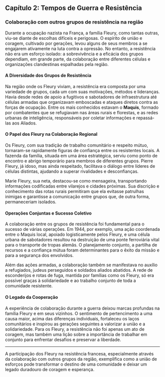 
## Capítulo 2: Tempos de Guerra e Resistência

### Colaboração com outros grupos de resistência na região

Durante a ocupação nazista na França, a família Fleury, como tantas outras, viu-se diante de escolhas difíceis e perigosas. O espírito de união e coragem, cultivado por gerações, levou alguns de seus membros a se engajarem ativamente na luta contra a opressão. No entanto, a resistência não era um esforço isolado: a sobrevivência e a eficácia dos grupos dependiam, em grande parte, da colaboração entre diferentes células e organizações clandestinas espalhadas pela região.

#### A Diversidade dos Grupos de Resistência

Na região onde os Fleury viviam, a resistência era composta por uma variedade de grupos, cada um com suas motivações, métodos e lideranças. Havia desde redes de apoio a fugitivos e sabotadores de infraestrutura até células armadas que organizavam emboscadas e ataques diretos contra as forças de ocupação. Entre os mais conhecidos estavam o **Maquis**, formado por combatentes que se refugiavam nas áreas rurais e florestas, e as redes urbanas de inteligência, responsáveis por coletar informações e repassá-las aos Aliados.

#### O Papel dos Fleury na Colaboração Regional

Os Fleury, com sua tradição de trabalho comunitário e respeito mútuo, tornaram-se rapidamente figuras de confiança entre os resistentes locais. A fazenda da família, situada em uma área estratégica, serviu como ponto de encontro e abrigo temporário para membros de diferentes grupos. Pierre Fleury, já idoso, mas ainda respeitado, facilitava o diálogo entre líderes de células distintas, ajudando a superar rivalidades e desconfianças.

Marie Fleury, sua neta, destacou-se como mensageira, transportando informações codificadas entre vilarejos e cidades próximas. Sua discrição e conhecimento das rotas rurais permitiram que ela evitasse patrulhas inimigas e garantisse a comunicação entre grupos que, de outra forma, permaneceriam isolados.

#### Operações Conjuntas e Sucesso Coletivo

A colaboração entre os grupos de resistência foi fundamental para o sucesso de várias operações. Em 1944, por exemplo, uma ação coordenada entre o Maquis local, apoiado logisticamente pelos Fleury, e uma célula urbana de sabotadores resultou na destruição de uma ponte ferroviária vital para o transporte de tropas alemãs. O planejamento conjunto, a partilha de recursos e a confiança mútua foram determinantes para o êxito da missão e para a segurança dos envolvidos.

Além das ações armadas, a colaboração também se manifestava no auxílio a refugiados, judeus perseguidos e soldados aliados abatidos. A rede de esconderijos e rotas de fuga, mantida por famílias como os Fleury, só era possível graças à solidariedade e ao trabalho conjunto de toda a comunidade resistente.

#### O Legado da Cooperação

A experiência de colaboração durante a guerra deixou marcas profundas na família Fleury e em seus vizinhos. O sentimento de pertencimento a uma causa maior, acima das diferenças individuais, fortaleceu os laços comunitários e inspirou as gerações seguintes a valorizar a união e a solidariedade. Para os Fleury, a resistência não foi apenas um ato de coragem, mas também uma lição sobre a importância de trabalhar em conjunto para enfrentar desafios e preservar a liberdade.

---

A participação dos Fleury na resistência francesa, especialmente através da colaboração com outros grupos da região, exemplifica como a união de esforços pode transformar o destino de uma comunidade e deixar um legado duradouro de coragem e esperança.
```
